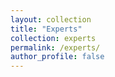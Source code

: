 ```yaml
---
layout: collection
title: "Experts"
collection: experts
permalink: /experts/
author_profile: false
---
```


